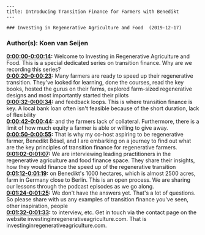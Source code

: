 
    ---
    title: Introducing Transition Finance for Farmers with Benedikt
    ---

    ### Investing in Regenerative Agriculture and Food  (2019-12-17)  
### Author(s): Koen van Seijen  

**[0:00:00-0:00:14](https://www.investinginregenerativeagriculture.com/transition-finance-series/#t=0:00:00):**  Welcome to Investing in Regenerative Agriculture and Food.  This is a special dedicated series on transition finance.  Why are we recording this series?  
**[0:00:20-0:00:23](https://www.investinginregenerativeagriculture.com/transition-finance-series/#t=0:00:20):**  Many farmers are ready to speed up their regenerative transition.  They've looked for learning, done the courses, read the key books, hosted the gurus on their  farms, explored farm-sized regenerative designs and most importantly started their pilots  
**[0:00:32-0:00:34](https://www.investinginregenerativeagriculture.com/transition-finance-series/#t=0:00:32):**  and feedback loops.  This is where transition finance is key.  A local bank loan often isn't feasible because of the short duration, lack of flexibility  
**[0:00:42-0:00:44](https://www.investinginregenerativeagriculture.com/transition-finance-series/#t=0:00:42):**  and the farmers lack of collateral.  Furthermore, there is a limit of how much equity a farmer is able or willing to give  away.  
**[0:00:50-0:00:55](https://www.investinginregenerativeagriculture.com/transition-finance-series/#t=0:00:50):**  That is why my co-host aspiring to be regenerative farmer, Benedikt Bösel, and I are embarking  on a journey to find out what are the key principles of transition finance for regenerative  farmers.  
**[0:01:02-0:01:07](https://www.investinginregenerativeagriculture.com/transition-finance-series/#t=0:01:02):**  We are interviewing leading practitioners in the regenerative agriculture and food finance  space.  They share their insights, how they would finance the speed up of the regenerative transition  
**[0:01:12-0:01:19](https://www.investinginregenerativeagriculture.com/transition-finance-series/#t=0:01:12):**  on Benedikt's 1000 hectares, which is almost 2500 acres, farm in Germany close to Berlin.  This is an open process.  We are sharing our lessons through the podcast episodes as we go along.  
**[0:01:24-0:01:25](https://www.investinginregenerativeagriculture.com/transition-finance-series/#t=0:01:24):**  We don't have the answers yet.  That's a lot of questions.  So please share with us any examples of transition finance you've seen, other inspiration, people  
**[0:01:32-0:01:33](https://www.investinginregenerativeagriculture.com/transition-finance-series/#t=0:01:32):**  to interview, etc.  Get in touch via the contact page on the website investinginregenerativeagriculture.com.  That is investinginregenerativeagriculture.com.  